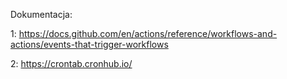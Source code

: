 Dokumentacja:

1: https://docs.github.com/en/actions/reference/workflows-and-actions/events-that-trigger-workflows

2: https://crontab.cronhub.io/
